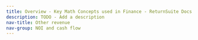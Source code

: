 ```yaml
---
title: Overview - Key Math Concepts used in Finance - ReturnSuite Docs
description: TODO - Add a description
nav-title: Other revenue
nav-group: NOI and cash flow
---
```

